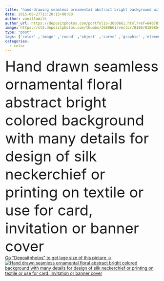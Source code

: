 ```yaml
---
title: 'hand-drawing seamless ornamental abstract bright background with many details'
date: 2015-08-27T15:20:15+00:00
author: vanillamilk
author_url: https://depositphotos.com/portfolio-3680661.html?ref=64678756
image: https://st2.depositphotos.com/thumbs/3680661/vector/8180/81808542/api_thumb_450.jpg?forcejpeg=true
type: "post"
tags: ['color' ,'image' ,'round' ,'object' ,'curve' ,'graphic' ,'element' ,'illustration' ,'shape' ,'decoration' ,'decorative' ,'art' ,'summer' ,'beauty' ,'spring' ,'texture' ,'flowers' ,'pattern' ,'line' ,'ornate' ,'style' ,'border' ,'vintage' ,'ornament' ,'fashion' ,'symbol' ,'backdrop' ,'concept' ,'elegant' ,'part' ,'curl' ,'template' ,'trendy' ,'raster' ,'print' ,'sketch' ,'symmetry' ,'outline' ,'handmade' ,'filigree' ,'mandala' ,'lace' ,'arabic' ,'doodle' ,'ethnic' ,'indian' ,'compound' ,'Loop' ,'endless' ,'arabesque' ]
categories: 
  - color
---
```

<div aling="center">
            <font size="60"> Hand drawn seamless ornamental floral abstract bright colored background with many details for design of silk neckerchief or printing on textile or use for card, invitation or banner cover</font>   
</div>
<div>
    <a href='https://st2.depositphotos.com/thumbs/3680661/vector/8180/81808542/api_thumb_450.jpg?forcejpeg=true?ref=64678756' target=_blank > Go "Depositphotos" to get lage size of this picture ->
        <img href='https://st2.depositphotos.com/thumbs/3680661/vector/8180/81808542/api_thumb_450.jpg?forcejpeg=true?ref=64678756' src='https://st2.depositphotos.com/3680661/8180/v/950/depositphotos_81808542-stock-illustration-hand-drawing-seamless-ornamental-abstract.jpg?forcejpeg=true' alt='Hand drawn seamless ornamental floral abstract bright colored background with many details for design of silk neckerchief or printing on textile or use for card, invitation or banner cover' >
    </a>
</div>
